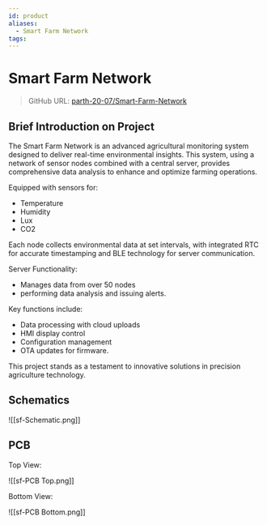 ```yaml
---
id: product
aliases:
  - Smart Farm Network
tags:
---
```




# Smart Farm Network

> GitHub URL: [parth-20-07/Smart-Farm-Network](https://github.com/parth-20-07/Smart-Farm-Network)

## Brief Introduction on Project

The Smart Farm Network is an advanced agricultural monitoring system designed to deliver real-time environmental insights. This system, using a network of sensor nodes combined with a central server, provides comprehensive data analysis to enhance and optimize farming operations.

Equipped with sensors for:

- Temperature
- Humidity
- Lux
- CO2

Each node collects environmental data at set intervals, with integrated RTC for accurate timestamping and BLE technology for server communication.

Server Functionality:

- Manages data from over 50 nodes
- performing data analysis and issuing alerts.

Key functions include:

- Data processing with cloud uploads
- HMI display control
- Configuration management
- OTA updates for firmware.

This project stands as a testament to innovative solutions in precision agriculture technology.

## Schematics

![[sf-Schematic.png]]

## PCB

Top View:

![[sf-PCB Top.png]]

Bottom View:

![[sf-PCB Bottom.png]]
